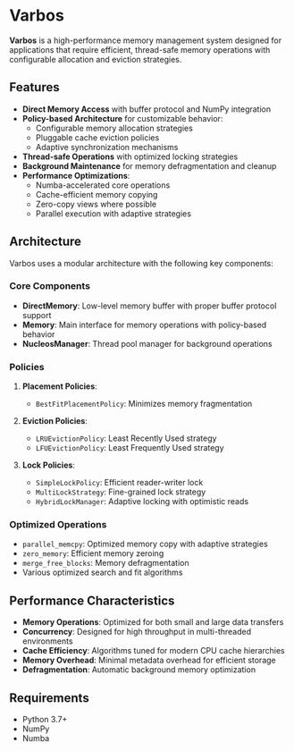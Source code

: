 # Varbos

**Varbos** is a high-performance memory management system designed for applications that require efficient, thread-safe memory operations with configurable allocation and eviction strategies.

## Features

- **Direct Memory Access** with buffer protocol and NumPy integration
- **Policy-based Architecture** for customizable behavior:
  - Configurable memory allocation strategies
  - Pluggable cache eviction policies
  - Adaptive synchronization mechanisms
- **Thread-safe Operations** with optimized locking strategies
- **Background Maintenance** for memory defragmentation and cleanup
- **Performance Optimizations**:
  - Numba-accelerated core operations
  - Cache-efficient memory copying
  - Zero-copy views where possible
  - Parallel execution with adaptive strategies


## Architecture

Varbos uses a modular architecture with the following key components:

### Core Components

- **DirectMemory**: Low-level memory buffer with proper buffer protocol support
- **Memory**: Main interface for memory operations with policy-based behavior
- **NucleosManager**: Thread pool manager for background operations

### Policies

1. **Placement Policies**:
   - `BestFitPlacementPolicy`: Minimizes memory fragmentation

2. **Eviction Policies**:
   - `LRUEvictionPolicy`: Least Recently Used strategy
   - `LFUEvictionPolicy`: Least Frequently Used strategy

3. **Lock Policies**:
   - `SimpleLockPolicy`: Efficient reader-writer lock
   - `MultiLockStrategy`: Fine-grained lock strategy
   - `HybridLockManager`: Adaptive locking with optimistic reads

### Optimized Operations

- `parallel_memcpy`: Optimized memory copy with adaptive strategies
- `zero_memory`: Efficient memory zeroing
- `merge_free_blocks`: Memory defragmentation
- Various optimized search and fit algorithms

## Performance Characteristics

- **Memory Operations**: Optimized for both small and large data transfers
- **Concurrency**: Designed for high throughput in multi-threaded environments
- **Cache Efficiency**: Algorithms tuned for modern CPU cache hierarchies
- **Memory Overhead**: Minimal metadata overhead for efficient storage
- **Defragmentation**: Automatic background memory optimization

## Requirements

- Python 3.7+
- NumPy
- Numba